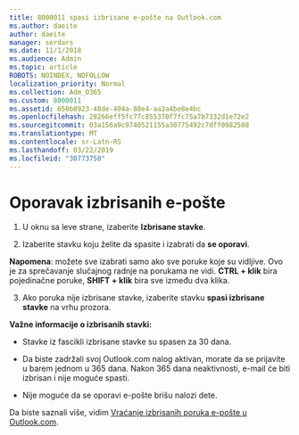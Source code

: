```yaml
---
title: 8000011 spasi izbrisane e-pošte na Outlook.com
ms.author: daeite
author: daeite
manager: serdars
ms.date: 11/1/2018
ms.audience: Admin
ms.topic: article
ROBOTS: NOINDEX, NOFOLLOW
localization_priority: Normal
ms.collection: Adm_O365
ms.custom: 8000011
ms.assetid: 650b8923-48de-494a-88e4-aa3a4be8e4bc
ms.openlocfilehash: 28266eff5fc77c855370f7fc75a7b7332d1e72e2
ms.sourcegitcommit: 03a156a9c9740521155a30775492c7dff0982588
ms.translationtype: MT
ms.contentlocale: sr-Latn-RS
ms.lasthandoff: 03/22/2019
ms.locfileid: "30773750"
---
```

# <a name="recover-deleted-email"></a>Oporavak izbrisanih e-pošte

1. U oknu sa leve strane, izaberite **Izbrisane stavke**. 
    
2. Izaberite stavku koju želite da spasite i izabrati da **se oporavi**. 
  
 **Napomena**: možete sve izabrati samo ako sve poruke koje su vidljive. Ovo je za sprečavanje slučajnog radnje na porukama ne vidi. **CTRL + klik** bira pojedinačne poruke, **SHIFT + klik** bira sve između dva klika. 
    
3. Ako poruka nije izbrisane stavke, izaberite stavku **spasi izbrisane stavke** na vrhu prozora. 
    
 **Važne informacije o izbrisanih stavki:**
  
- Stavke iz fascikli izbrisane stavke su spasen za 30 dana.
    
- Da biste zadržali svoj Outlook.com nalog aktivan, morate da se prijavite u barem jednom u 365 dana. Nakon 365 dana neaktivnosti, e-mail će biti izbrisan i nije moguće spasti.
    
- Nije moguće da se oporavi e-pošte brišu nalozi dete.
    
Da biste saznali više, vidim [Vraćanje izbrisanih poruka e-pošte u Outlook.com](https://go.microsoft.com/fwlink/p/?linkid=873117).
  

